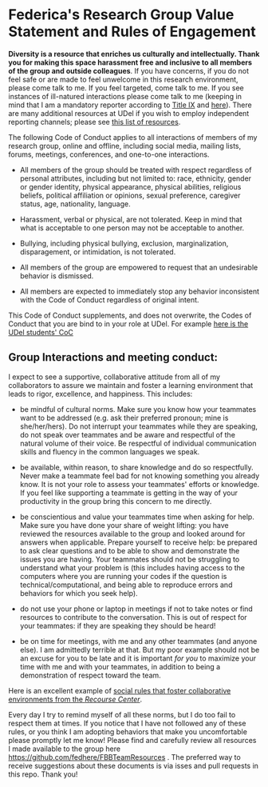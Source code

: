 # Federica's Research Group Value Statement and Rules of Engagement

**Diversity is a resource that enriches us culturally and intellectually. Thank you for making this space harassment free and inclusive to all members of the group and outside colleagues**. If you have concerns, if you do not feel safe or are made to feel unwelcome in this research environment, please come talk to me. If you feel targeted, come talk to me. If you see instances of ill-natured interactions please come talk to me (keeping in mind that I am a mandatory reporter according to [Title IX](https://sites.udel.edu/sexualmisconduct/how-to-report/guidelines-for-reporting/) and [here](TitleIX.md)). There are many additional resources at UDel if you wish to employ independent reporting channels; please see [this list of resources](UDelResources.md). 

The following Code of Conduct applies to all interactions of members of my research group, online and offline, including social media, mailing lists, forums, meetings, conferences, and one-to-one interactions.

- All members of the group should be treated with respect regardless of personal attributes, including but not limited to: race, ethnicity, gender or gender identity, physical appearance, physical abilities, religious beliefs, political affiliation or opinions, sexual preference, caregiver status, age, nationality, language.

- Harassment, verbal or physical, are not tolerated. Keep in mind that what is acceptable to one person may not be acceptable to another.

- Bullying, including physical bullying, exclusion, marginalization, disparagement, or intimidation, is not tolerated.

- All members of the group are empowered to request that an undesirable behavior is dismissed. 

- All members are expected to immediately stop any behavior inconsistent with the Code of Conduct regardless of original intent.

This Code of Conduct supplements, and does not overwrite, the Codes of Conduct that you are bind to in your role at UDel. For example [here is the UDel students' CoC](http://www1.udel.edu/stuguide/18-19/code.html)


## Group Interactions and meeting conduct:
I expect to see a supportive, collaborative attitude from all of my collaborators to assure we maintain and foster a learning environment that leads to rigor, excellence, and happiness. This includes: 


- be mindful of cultural norms. Make sure you know how your teammates want to be addressed (e.g. ask their preferred pronoun; mine is she/her/hers). Do not interrupt your teammates while they are speaking, do not speak over teammates and be aware and respectful of the natural volume of their voice. Be respectful of individual communication skills and fluency in the common languages we speak. 

- be available, within reason, to share knowledge and do so respectfully. Never make a teammate feel bad for not knowing something you already know. It is not your role to assess your teammates' efforts or knowledge. If you feel like supporting a teammate is getting in the way of your productivity in the group bring this concern to me directly.

- be conscientious and value your teammates time when asking for help. Make sure you have done your share of weight lifting: you have reviewed the resources available to the group and looked around for answers when applicable. Prepare yourself to receive help: be prepared to ask clear questions and to be able to show and demonstrate the issues you are having. Your teammates should not be struggling to understand what your problem is (this includes having access to the computers where you are running your codes if the question is technical/computational, and being able to reproduce errors and behaviors for which you seek help).

- do not use your phone or laptop in meetings if not to take notes or find resources to contribute to the conversation. This is out of respect for your teammates: if they are speaking they should be heard! 

- be on time for meetings, with me and any other teammates (and anyone else). I am admittedly terrible at that. But my poor example should not be an excuse for you to be late and it is important *for you* to maximize your time with me and with your teammates, in addition to being a demonstration of respect toward the team. 

Here is an excellent example of [social rules that foster collaborative environments from the *Recourse Center*](https://www.recurse.com/social-rules).

Every day I try to remind myself of all these norms, but I do too fail to respect them at times. If you notice that I have not followed any of these rules, or you think I am adopting behaviors that make you uncomfortable please promptly let me know!
Please find and carefully review all resources I made available to the group here https://github.com/fedhere/FBBTeamResources . The preferred way to receive suggestions about these documents is via isses and pull requests in this repo. Thank you!


